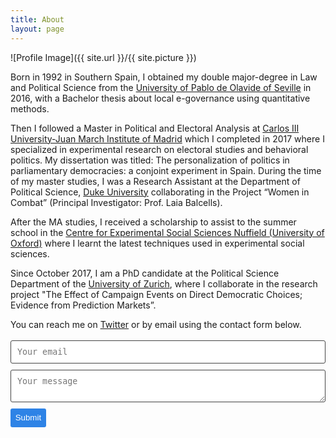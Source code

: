 ```yaml
---
title: About
layout: page
---
```

![Profile Image]({{ site.url }}/{{ site.picture }})

Born in 1992 in Southern Spain, I obtained my double major-degree in Law and Political Science from the [University of Pablo de Olavide of Seville](https://www.upo.es/portal/impe/web/portada?lang=en) in 2016, with a Bachelor thesis about local e-governance using quantitative methods.

Then I followed a Master in Political and Electoral Analysis at [Carlos III University-Juan March Institute of Madrid](https://ic3jm.es/en/) which I completed in 2017 where I specialized in experimental research on electoral studies and behavioral politics. My dissertation was titled: The personalization of politics in parliamentary democracies: a conjoint experiment in Spain. During the time of my master studies, I was a Research Assistant at the Department of Political Science, [Duke University](https://www.duke.edu/) collaborating in the Project “Women in Combat” (Principal Investigator: Prof. Laia Balcells).

After the MA studies, I received a scholarship to assist to the summer school in the [Centre for Experimental Social Sciences Nuffield (University of Oxford)](https://cess-nuffield.nuff.ox.ac.uk) where I learnt the latest techniques used in experimental social sciences.

Since October 2017, I am a PhD candidate at the Political Science Department of the [University of Zurich](https://ipz.uzh.ch/en), where I collaborate in the research project "The Effect of Campaign Events on Direct Democratic Choices; Evidence from Prediction Markets”.

You can reach me on [Twitter](https://twitter.com/bertous) or by email using the contact form below.

<form method="POST" action="https://formspree.io/alberto.lopezortega@uzh.ch">
  <input type="email" name="_replyto" placeholder="Your email">
  <textarea name="message" placeholder="Your message"></textarea>
  <input type="submit">
</form>

<style>
form input[type="email"], form textarea {
    width: 100%;
    vertical-align: middle;
    margin-top: 0.25em;
    margin-bottom: 0.5em;
    padding: 0.75em;
    font-family: monospace, sans-serif;
    font-weight: lighter;
    border-style: solid;
    border-color: #444;
    outline-color: #2e83e6;
    border-width: 1px;
    border-radius: 3px;
    transition: box-shadow .2s ease;
}

form input[type="submit"] {
    outline: none;
    color: white;
    background-color: #2e83e6;
    border-radius: 3px;
    padding: 0.5em;
    margin: 0.25em 0 0 0;
    border: 1px solid transparent;
    height: auto;
}
</style>
